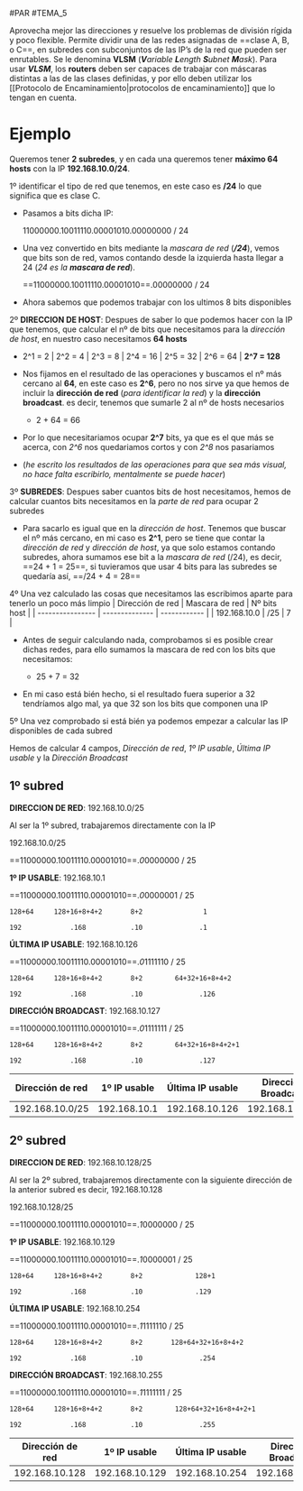 #PAR #TEMA_5 

Aprovecha mejor las direcciones y resuelve los problemas de división rígida y poco flexible. Permite dividir una de las redes asignadas de ==clase A, B, o C==, en subredes con subconjuntos de las IP’s de la red que pueden ser enrutables. Se le denomina **VLSM** (***V**ariable **L**ength **S**ubnet **M**ask*). Para usar ***VLSM***, los **routers** deben ser capaces de trabajar con máscaras distintas a las de las clases definidas, y por ello deben utilizar los [[Protocolo de Encaminamiento|protocolos de encaminamiento]] que lo tengan en cuenta.

# Ejemplo

Queremos tener **2 subredes**, y en cada una queremos tener **máximo 64 hosts** con la IP **192.168.10.0/24**.

1º identificar el tipo de red que tenemos, en este caso es **/24** lo que significa que es clase C.

* Pasamos a bits dicha IP:

	11000000.10011110.00001010.00000000 / 24

* Una vez convertido en bits mediante la *mascara de red* (***/24***), vemos que bits son de red, vamos contando desde la izquierda hasta llegar a 24 (*24 es la **mascara de red***).

	==11000000.10011110.00001010==.00000000 / 24
	
* Ahora sabemos que podemos trabajar con los ultimos 8 bits disponibles

2º **DIRECCION DE HOST**: Despues de saber lo que podemos hacer con la IP que tenemos, que calcular el nº de bits que necesitamos para la *dirección de host*, en nuestro caso necesitamos **64 hosts**

* 2^1 = 2 | 2^2 = 4 | 2^3 = 8 | 2^4 = 16 | 2^5 = 32 | 2^6 = 64 | **2^7 = 128**

* Nos fijamos en el resultado de las operaciones y buscamos el nº más cercano al **64**, en este caso es **2^6**, pero no nos sirve ya que hemos de incluir la **dirección de red** (*para identificar la red*) y la **dirección broadcast**. es decir, tenemos que sumarle 2 al nº de hosts necesarios
	
	 * 2 + 64 = 66

* Por lo que necesitariamos ocupar **2^7** bits, ya que es el que más se acerca, con *2^6* nos quedariamos cortos y con *2^8* nos pasariamos

* (*he escrito los resultados de las operaciones para que sea más visual, no hace falta escribirlo, mentalmente se puede hacer*)

3º **SUBREDES**: Despues saber cuantos bits de host necesitamos, hemos de calcular cuantos bits necesitamos en la *parte de red* para ocupar 2 subredes

* Para sacarlo es igual que en la *dirección de host*. Tenemos que buscar el nº más cercano, en mi caso es **2^1**, pero se tiene que contar la *dirección de red* y *dirección de host*, ya que solo estamos contando subredes, ahora sumamos ese bit a la *mascara de red* (/24), es decir, ==24 + 1 = 25==, si tuvieramos que usar 4 bits para las subredes se quedaría así, ==/24 + 4 = 28==

4º Una vez calculado las cosas que necesitamos las escribimos aparte para tenerlo un poco más limpio
| Dirección de red | Mascara de red | Nº bits host |
| ---------------- | -------------- | ------------ |
| 192.168.10.0     | /25            | 7            | 

* Antes de seguir calculando nada, comprobamos si es posible crear dichas redes, para ello sumamos la mascara de red con los bits que necesitamos:
	
	 * 25 + 7 = 32

* En mi caso está bién hecho, si el resultado fuera superior a 32 tendríamos algo mal, ya que 32 son los bits que componen una IP 

5º Una vez comprobado si está bién ya podemos empezar a calcular las IP disponibles de cada subred

Hemos de calcular 4 campos, *Dirección de red*, *1º IP usable*, *Última IP usable* y la *Dirección Broadcast*

## 1º subred

**DIRECCION DE RED**: 192.168.10.0/25

Al ser la 1º subred, trabajaremos directamente con la  IP

192.168.10.0/25

==11000000.10011110.00001010==.*0*0000000 / 25

**1º IP USABLE**: 192.168.10.1

==11000000.10011110.00001010==.*0*0000001 / 25

	128+64     128+16+8+4+2       8+2               1

	192            .168           .10              .1

**ÚLTIMA IP USABLE**: 192.168.10.126

==11000000.10011110.00001010==.*0*1111110 / 25

	128+64     128+16+8+4+2       8+2        64+32+16+8+4+2

	192            .168           .10              .126
 
**DIRECCIÓN BROADCAST**: 192.168.10.127

==11000000.10011110.00001010==.*0*1111111 / 25

	128+64     128+16+8+4+2       8+2        64+32+16+8+4+2+1

	192            .168           .10              .127

| Dirección de red    | 1º IP usable | Última IP usable | Dirección Broadcast |
| ------------ | ------------ | ---------------- | ------------------- |
| 192.168.10.0/25 | 192.168.10.1 | 192.168.10.126    | 192.168.10.127     |

## 2º subred

**DIRECCION DE RED**: 192.168.10.128/25

Al ser la 2º subred, trabajaremos directamente con la siguiente dirección de la anterior subred es decir, 192.168.10.128

192.168.10.128/25

==11000000.10011110.00001010==.*1*0000000 / 25

**1º IP USABLE**: 192.168.10.129

==11000000.10011110.00001010==.*1*0000001 / 25

	128+64     128+16+8+4+2       8+2             128+1

	192            .168           .10             .129

**ÚLTIMA IP USABLE**: 192.168.10.254

==11000000.10011110.00001010==.*1*1111110 / 25

	128+64     128+16+8+4+2       8+2       128+64+32+16+8+4+2

	192            .168           .10              .254
 
**DIRECCIÓN BROADCAST**: 192.168.10.255

==11000000.10011110.00001010==.*1*1111111 / 25

	128+64     128+16+8+4+2       8+2        128+64+32+16+8+4+2+1

	192            .168           .10              .255
| Dirección de red    | 1º IP usable | Última IP usable | Dirección Broadcast |
| ------------ | ------------ | ---------------- | ------------------- |
| 192.168.10.128 | 192.168.10.129 | 192.168.10.254    | 192.168.10.255      |